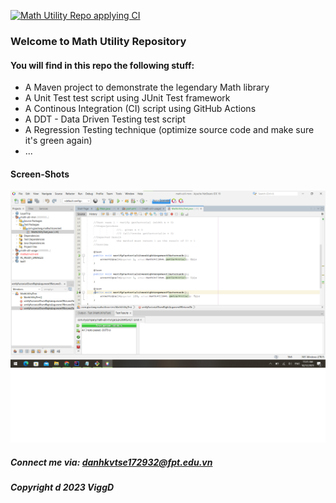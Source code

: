 [![Math Utility Repo applying CI](https://github.com/ViggaD/math-util-mvn/actions/workflows/math-util-ci.yml/badge.svg)](https://github.com/ViggaD/math-util-mvn/actions/workflows/math-util-ci.yml)

### Welcome to Math Utility Repository

#### You will find in this repo the following stuff:

* A Maven project to demonstrate the legendary Math library
* A Unit Test test script using JUnit Test framework
* A Continous Integration (CI) script using GitHub Actions 
* A DDT - Data Driven Testing test script
* A Regression Testing technique (optimize source code and make sure it's green again)
* ...

#### Screen-Shots
![JUnit test script](https://github.com/ViggaD/math-util-mvn/blob/master/ScreenShots/Untitled.png)

##### Connect me via: danhkvtse172932@fpt.edu.vn

##### Copyright &#100; 2023 ViggD
